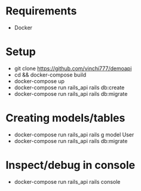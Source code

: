 # Requirements
 - Docker

# Setup
 - git clone https://github.com/vinchi777/demoapi
 - cd && docker-compose build
 - docker-compose up
 - docker-compose run rails_api rails db:create
 - docker-compose run rails_api rails db:migrate

# Creating models/tables
 - docker-compose run rails_api rails g model User
 - docker-compose run rails_api rails db:migrate

# Inspect/debug in console
 - docker-compose run rails_api rails console
